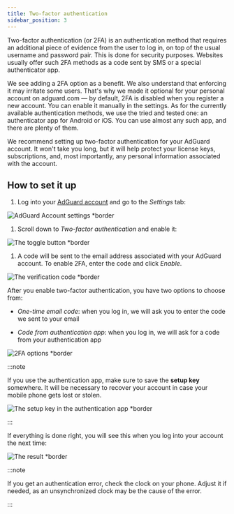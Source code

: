 ```yaml
---
title: Two-factor authentication
sidebar_position: 3
---
```


Two-factor authentication (or 2FA) is an authentication method that requires an additional piece of evidence from the user to log in, on top of the usual username and password pair. This is done for security purposes. Websites usually offer such 2FA methods as a code sent by SMS or a special authenticator app.

We see adding a 2FA option as a benefit. We also understand that enforcing it may irritate some users. That's why we made it optional for your personal account on adguard.com — by default, 2FA is disabled when you register a new account. You can enable it manually in the settings. As for the currently available authentication methods, we use the tried and tested one: an authenticator app for Android or iOS. You can use almost any such app, and there are plenty of them.

We recommend setting up two-factor authentication for your AdGuard account. It won't take you long, but it will help protect your license keys, subscriptions, and, most importantly, any personal information associated with the account.

## How to set it up

1. Log into your [AdGuard account](https://auth.adguard.com/login.html) and go to the *Settings* tab:

 ![AdGuard Account settings *border](https://cdn.adtidy.org/content/kb/ad_blocker/general/2fa_1.png)

1. Scroll down to *Two-factor authentication* and enable it:

 ![The toggle button *border](https://cdn.adtidy.org/content/kb/ad_blocker/general/2fa_2.png)

1. A code will be sent to the email address associated with your AdGuard account. To enable 2FA, enter the code and click *Enable*.

 ![The verification code *border](https://cdn.adtidy.org/content/kb/ad_blocker/general/2fa_3.png?)

After you enable two-factor authentication, you have two options to choose from:

- *One-time email code*: when you log in, we will ask you to enter the code we sent to your email

- *Code from authentication app*: when you log in, we will ask for a code from your authentication app

![2FA options *border](https://cdn.adtidy.org/content/kb/ad_blocker/general/2fa_4.png)

:::note

If you use the authentication app, make sure to save the **setup key** somewhere. It will be necessary to recover your account in case your mobile phone gets lost or stolen.

![The setup key in the authentication app *border](https://cdn.adtidy.org/content/kb/ad_blocker/general/setup_key.png)

:::

If everything is done right, you will see this when you log into your account the next time:

![The result *border](https://cdn.adtidy.org/content/kb/ad_blocker/general/2fa_5.png)

:::note

If you get an authentication error, check the clock on your phone. Adjust it if needed, as an unsynchronized clock may be the cause of the error.

:::
